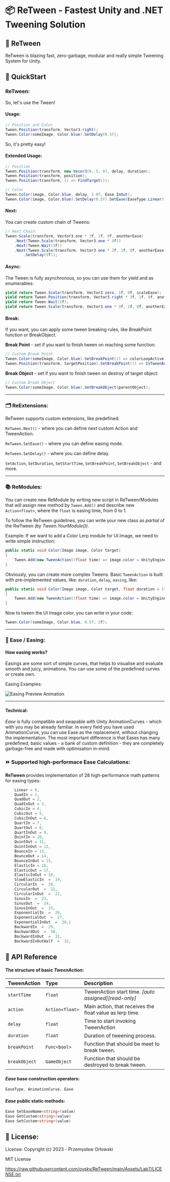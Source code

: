 
# 📦 ReTween - Fastest Unity and .NET Tweening Solution 

## 📒 ReTween
ReTween is blazing fast, zero-garbage, modular and really simple Tweening System for Unity.


## 📖 QuickStart
### ReTween:

So, let's use the Tween!

#### Usage:

```csharp
// Position and Color
Tween.Position(transform, Vector3.right);
Tween.Color(someImage, Color.blue).SetDelay(0.5f);
```

So, it's pretty easy!

#### Extended Usage:

```csharp
// Position
Tween.Position(transform, new Vecor3(0, 5, 0), delay, duration);
Tween.Position(transform, position);
Tween.Position(transform, () => FindTarget());

// Color
Tween.Color(image, Color.blue, delay, 1.0f, Ease.InOut);
Tween.Color(image, Color.blue).SetDelay(0.5f).SetEase(EaseType.Linear);
```

#### Next:
You can create custom chain of Tweens:

```csharp
// Next Chain:
Tween.Scale(transform, Vector3.one * 3f, 1f, 0f, anotherEase)
    .Next(Tween.Scale(transform, Vector3.one * 4f))
    .Next(Tween.Wait(3f))
    .Next(Tween.Scale(transform, Vector3.one * 2f, 1f, 0f, anotherEase))
        .SetDelay(5f));
```

#### Async:
The Tween is fully asynchronous, so you can use them for yield and as enumerables:

```csharp
yield return Tween.Scale(transform, Vector3.zero, 1f, 0f, scaleEase);
yield return Tween.Position(transform, Vector3.right * 3f, 1f, 0f, anotherEase);
yield return Tween.Wait(2f);
yield return Tween.Scale(transform, Vector3.one * 3f, 1f, 0f, anotherEase);
```

#### Break:
If you want, you can apply some tween breaking rules, like BreakPoint function or BreakObject.

**Break Point** - set if you want to finish tween on reaching some function:

```csharp
// Custom Break Point
Tween.Color(someImage, Color.blue).SetBreakPoint(() => colorLoopActive && colorTarget == 1);
Tween.Position(transform, targetPosition).SetBreakPoint(() => IsTweenActive());
```

**Break Object** - set if you want to finish tween on destroy of target object:

```csharp
// Custom Break Object
Tween.Color(someImage, Color.blue).SetBreakObject(parentObject);
```

---

### 🗂️ ReExtensions:
ReTween supports custom extensions, like predefined: 

`ReTween.Next()` - where you can define next custom Action and TweenAction.  

`ReTween.SetEase()` - where you can define easing mode.

`ReTween.SetDelay()` - where you can define delay.

`SetAction`, `SetDuration`, `SetStartTime`, `SetBreakPoint`, `SetBreakObject` - and more.

---

### 📚 ReModules:

You can create new ReModule by writing new script in ReTween/Modules that will assign new method by `Tween.Add()` and describe new `Action<float>`, where the `float` is easing time, from 0 to 1.

To follow the ReTween guidelines, you can write your new class as *partial* of the RwTween *(by Tween.YourModule())*.

Example: 
If we want to add a Color Lerp module for UI.Image, we need to write simple instruction:

```csharp
public static void Color(Image image, Color target)
{
    Tween.Add(new TweenAction((float time) => image.color = UnityEngine.Color.LerpUnclamped(image.color, target, time)));
}
```

Obviously, you can create more complex Tweens. Basic `TweenAction` is built with pre-implemented values, like: `duration`, `delay`, `easing`, like:

```csharp
public static void Color(Image image, Color target, float duration = 1f, float delay = 0f, Ease ease = null)
{
    Tween.Add(new TweenAction((float time) => image.color = UnityEngine.Color.LerpUnclamped(image.color, target, time), duration, delay, ease));
}
```

Now to tween the UI Image color, you can write in your code:
```csharp
Tween.Color(someImage, Color.blue, 0.5f, 2f);
```

---

### 📘 Ease / Easing:

#### How easing works?

Easings are some sort of simple curves, that helps to visualise and evaluate smooth and juicy, animations. You can use some of the predefined curves or create own.

Easing Examples:

![Easing Preview Animation](https://i.ibb.co/djbj0X1/tween-animation.gif)

--- 

#### Technical:

*Ease* is fully compatible and swapable with Unity AnimationCurves - which with you may be already familiar.
In every field you have used AnimationCurve, you can use Ease as the replacement, without changing the implementation. 
The most important difference is that Eases has many predefined, basic values - a bank of custom definition - they are completely garbage-free and made with optimisation in-mind. 

### ⏩ Supported high-performace Ease Calculations:

**ReTween** provides implementation of 28 high-performance math patterns for easing types:

```csharp  
    Linear = 0,
    QuadIn = 1,
    QuadOut = 2,
    QuadInOut = 3,
    CubicIn = 4,
    CubicOut = 5,
    CubicInOut = 6,
    QuartIn = 7,
    QuartOut = 8,
    QuartInOut = 9,
    QuintIn = 10,
    QuintOut = 11,
    QuintInOut = 12,
    BounceIn = 13,
    BounceOut = 14,
    BounceInOut = 15,
    ElasticIn = 16,
    ElasticOut = 17,
    ElasticInOut = 18,
    SlowElasticIn  =  19,
    CircularIn  =  20,
    CircularOut  =  21,
    CircularInOut  =  22,
    SinusIn  =  23,
    SinusOut  =  24,
    SinusInOut  =  25,
    ExponentialIn  =  26,
    ExponentialOut  =  27,
    ExponentialInOut  =  28,|
    BackwardIn  =  29,
    BackwardOut  =  30,
    BackwardInOut  =  31,
    BackwardInOutHalf  =  32,
```


## 📗 API Reference

#### The structure of basic *TweenAction*:

| TweenAction | Type     | Description                |
| :-------- | :------- | :------------------------- |
| `startTime` | `float` | TweenAction start time. *[auto assigned][read-only]* |
| `action` | `Action<float>` | Main action, that receives the float value as lerp time. |
| `delay` | `float` | Time to start invoking TweenAction |
| `duration` | `float` | Duration of tweening process. |
| `breakPoint` | `Func<bool>` | Function that should be meet to break tween. |
| `breakObject` | `GameObject` | Function that should be destroyed to break tween. |

#### *Ease* base construction operators:

```csharp
EaseType, AnimationCurve, Ease
```

#### *Ease* public static methods:
```csharp
Ease SetEaseName<string>(value)
Ease GetCustom<string>(value)
Ease SetCustom<string>(value)
```


## 📝 License:

License: 
Copyright (c) 2023 - Przemysław Orłowski

MIT License

https://raw.githubusercontent.com/ovsky/ReTween/main/Assets/Lab7/LICENSE.txt
